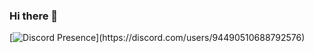 ### Hi there 👋

[![Discord Presence](https://lanyard-profile-readme.vercel.app/api/918534388990480454?theme=light&bg=809ecf&animated=false&hideDiscrim=true&borderRadius=30px&idleMessage=Probably%20doing%20something%20else...)](https://discord.com/users/94490510688792576)
